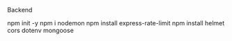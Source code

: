 Backend 

npm init -y
npm i nodemon
npm install express-rate-limit
npm install helmet cors dotenv mongoose

